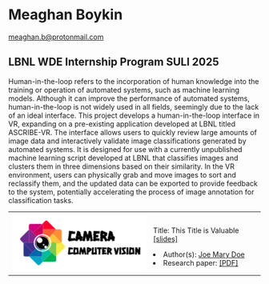 # Meaghan Boykin
meaghan.b@protonmail.com

## LBNL WDE Internship Program SULI 2025

Human-in-the-loop refers to the incorporation of human knowledge into the training or operation of automated systems, such as machine learning models. Although it can improve the performance of automated systems, human-in-the-loop is not widely used in all fields, seemingly due to the lack of an ideal interface. This project develops a human-in-the-loop interface in VR, expanding on a pre-existing application developed at LBNL titled ASCRIBE-VR. The interface allows users to quickly review large amounts of image data and interactively validate image classifications generated by automated systems. It is designed for use with a currently unpublished machine learning script developed at LBNL that classifies images and clusters them in three dimensions based on their similarity. In the VR environment, users can physically grab and move images to sort and reclassify them, and the updated data can be exported to provide feedback to the system, potentially accelerating the process of image annotation for classification tasks.

<table border="0">
 <tr>
    <td><img src="https://github.com/dani-lbnl/introvision/blob/main/cameracomputervision.png" width="300">
    </td>
    <td>
     <p>
      Title: This Title is Valuable  <a href='https://docs.google.com/presentation/d/1dP4LKxXJEqRjHSPzQyw53Dt5rSOHMtr3rGaYTXCSiiA/edit?usp=sharing'>[slides]</a>
      <li> Author(s): <a href='http://bit.ly/idealdatascience'> Joe Mary Doe </a>
      <li> Research paper: <a href='sllslsls'>[PDF]</a> 
      </td>
 </tr>
</table>
